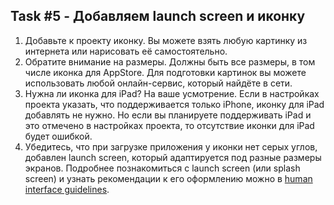 ## Task #5 - Добавляем launch screen и иконку

1. Добавьте к проекту иконку. Вы можете взять любую картинку из интернета или нарисовать её самостоятельно.
2. Обратите внимание на размеры. Должны быть все размеры, в том числе иконка для AppStore. Для подготовки картинок вы можете использовать любой онлайн-сервис, который найдёте в сети.
3. Нужна ли иконка для iPad? На ваше усмотрение. Если в настройках проекта указать, что поддерживается только iPhone, иконку для iPad добавлять не нужно. Но если вы планируете поддерживать iPad и это отмечено в настройках проекта, то отсутствие иконки для iPad будет ошибкой.
4. Убедитесь, что при загрузке приложения у иконки нет серых углов, добавлен launch screen, который адаптируется под разные размеры экранов. Подробнее познакомиться с launch screen (или splash screen) и узнать рекомендации к его оформлению можно в [human interface guidelines](https://developer.apple.com/design/human-interface-guidelines/ios/icons-and-images/launch-screen/).
